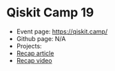 # Qiskit Camp 19

- Event page: https://qiskit.camp/
- Github page: N/A
- Projects:
- [Recap article](https://medium.com/qiskit/recap-of-qiskit-camp-2019-4d95f07dd179)
- [Recap video](https://www.youtube.com/watch?v=o2DNEhAKJeo&feature=emb_title)

